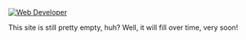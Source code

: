 <a href="https://git.io/typing-svg">
    <img src="https://readme-typing-svg.herokuapp.com?font=Montserrat&weight=500&size=25&duration=4500&pause=500&color=f1d285&width=435&lines=Hello%2C+it's+me,+Elise!+💛;IT+enthusiast;Up+and+coming+web+developer;Welcome+to+my+GitHub+profile.;Enjoy+your+stay!" alt="Web Developer"/>
</a>

This site is still pretty empty, huh? Well, it will fill over time, very soon!
